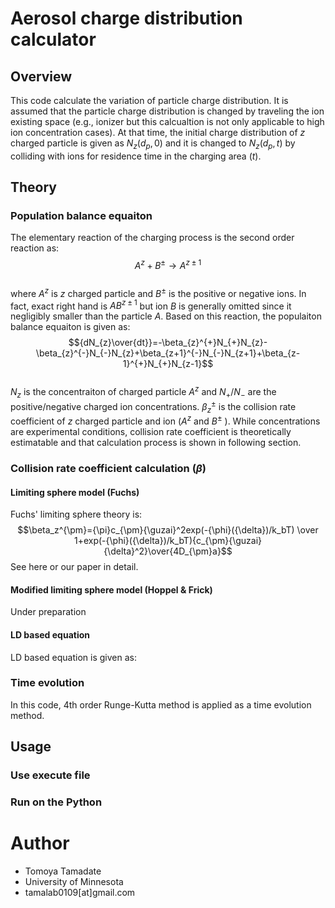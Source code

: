 # Aerosol charge distribution calculator
## Overview
This code calculate the variation of particle charge distribution.  It is assumed that the particle charge distribution is changed by traveling the ion existing space (e.g., ionizer but this calcualtion is not only applicable to high ion concentration cases).  At that time, the initial charge distribution of $z$ charged particle is given as $N_z(d_p,0)$ and it is changed to $N_z(d_p,t)$ by colliding with ions for residence time in the charging area ($t$).  

## Theory
### Population balance equaiton
The elementary reaction of the charging process is the second order reaction as:  
$$A^z+B^{\pm}{\rightarrow}A^{z\pm1}$$  
where $A^z$ is $z$ charged particle and $B^{\pm}$ is the positive or  negative ions.  In fact, exact right hand is $AB^{z\pm1}$ but ion $B$ is generally omitted since it negligibly smaller than the particle $A$. Based on this reaction, the populaiton balance equaiton is given as:  
$${dN_{z}\over{dt}}=-\beta_{z}^{+}N_{+}N_{z}-\beta_{z}^{-}N_{-}N_{z}+\beta_{z+1}^{-}N_{-}N_{z+1}+\beta_{z-1}^{+}N_{+}N_{z-1}$$  
$N_z$ is the concentraiton of charged particle $A^z$ and $N_{+}/N_{-}$ are the positive/negative charged ion concentrations.  $\beta_{z}^{\pm}$ is the collision rate coefficient of $z$ charged particle and ion ($A^z$ and $B^{\pm}$ ).  While concentrations are experimental conditions, collision rate coefficient is theoretically estimatable and that calculation process is shown in following section.
### Collision rate coefficient calculation ($\beta$)
#### Limiting sphere model (Fuchs)
Fuchs' limiting sphere theory is:
$$\beta_z^{\pm}={\pi}c_{\pm}{\guzai}^2exp(-{\phi}({\delta})/k_bT) \over 1+exp(-{\phi}({\delta})/k_bT){c_{\pm}{\guzai}{\delta}^2}\over{4D_{\pm}a}$$
See here or our paper in detail.
#### Modified limiting sphere model (Hoppel & Frick)
Under preparation
#### LD based equation
LD based equation is given as:
### Time evolution
In this code, 4th order Runge-Kutta method is applied as a time evolution method.
## Usage
### Use execute file
### Run on the Python

# Author
* Tomoya Tamadate
* University of Minnesota
* tamalab0109[at]gmail.com

